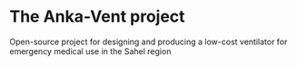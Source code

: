 # The Anka-Vent project
Open-source project for designing and producing a low-cost ventilator for emergency medical use in the Sahel region
